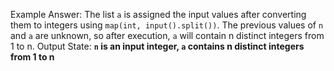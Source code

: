 Example Answer:
The list `a` is assigned the input values after converting them to integers using `map(int, input().split())`. The previous values of `n` and `a` are unknown, so after execution, `a` will contain n distinct integers from 1 to n.
Output State: **`n` is an input integer, `a` contains n distinct integers from 1 to n**